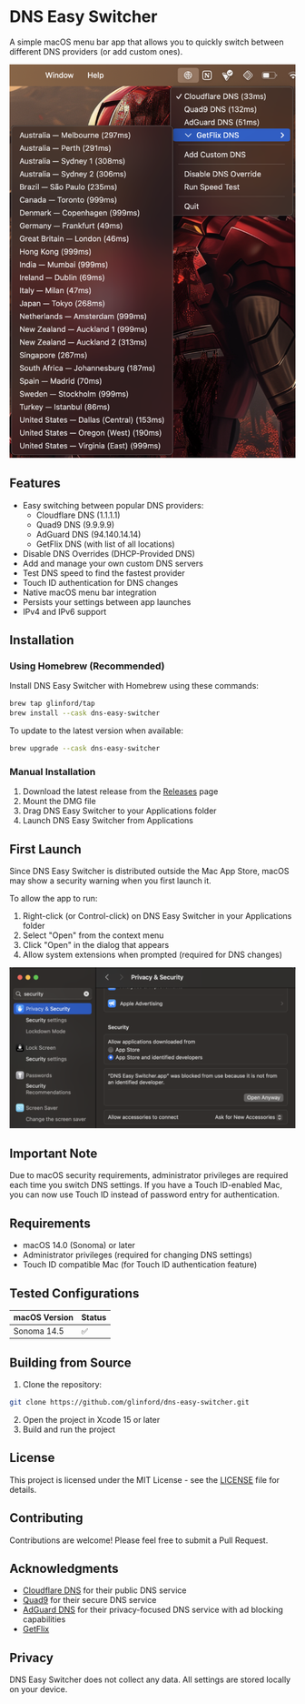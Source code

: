 # DNS Easy Switcher

A simple macOS menu bar app that allows you to quickly switch between different DNS providers (or add custom ones).

![Screenshot of DNS Easy Switcher](screenshot.png)

## Features

- Easy switching between popular DNS providers:
  - Cloudflare DNS (1.1.1.1)
  - Quad9 DNS (9.9.9.9)
  - AdGuard DNS (94.140.14.14)
  - GetFlix DNS (with list of all locations)
- Disable DNS Overrides (DHCP-Provided DNS)
- Add and manage your own custom DNS servers
- Test DNS speed to find the fastest provider
- Touch ID authentication for DNS changes
- Native macOS menu bar integration
- Persists your settings between app launches
- IPv4 and IPv6 support

## Installation

### Using Homebrew (Recommended)

Install DNS Easy Switcher with Homebrew using these commands:

```bash
brew tap glinford/tap
brew install --cask dns-easy-switcher
```

To update to the latest version when available:

```bash
brew upgrade --cask dns-easy-switcher
```

### Manual Installation

1. Download the latest release from the [Releases](../../releases) page
2. Mount the DMG file
3. Drag DNS Easy Switcher to your Applications folder
4. Launch DNS Easy Switcher from Applications

## First Launch

Since DNS Easy Switcher is distributed outside the Mac App Store, macOS may show a security warning when you first launch it.

To allow the app to run:

1. Right-click (or Control-click) on DNS Easy Switcher in your Applications folder
2. Select "Open" from the context menu
3. Click "Open" in the dialog that appears
4. Allow system extensions when prompted (required for DNS changes)

![settings](settings.png)

## Important Note

Due to macOS security requirements, administrator privileges are required each time you switch DNS settings. If you have a Touch ID-enabled Mac, you can now use Touch ID instead of password entry for authentication.

## Requirements

- macOS 14.0 (Sonoma) or later
- Administrator privileges (required for changing DNS settings)
- Touch ID compatible Mac (for Touch ID authentication feature)

## Tested Configurations

| macOS Version | Status |
|--------------|--------|
| Sonoma 14.5 | ✅ |

## Building from Source

1. Clone the repository:
```bash
git clone https://github.com/glinford/dns-easy-switcher.git
```
2. Open the project in Xcode 15 or later
3. Build and run the project

## License

This project is licensed under the MIT License - see the [LICENSE](LICENSE) file for details.

## Contributing

Contributions are welcome! Please feel free to submit a Pull Request.

## Acknowledgments

- [Cloudflare DNS](https://1.1.1.1) for their public DNS service
- [Quad9](https://quad9.net) for their secure DNS service
- [AdGuard DNS](https://adguard-dns.io/en/welcome.html) for their privacy-focused DNS service with ad blocking capabilities
- [GetFlix](https://www.getflix.com.au/setup/dns-servers/)

## Privacy

DNS Easy Switcher does not collect any data. All settings are stored locally on your device.